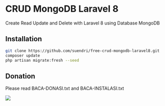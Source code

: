 # CRUD MongoDB Laravel 8
Create Read Update and Delete with Laravel 8 using Database MongoDB

## Installation
```sh
git clone https://github.com/suendri/free-crud-mongodb-laravel8.git
composer update
php artisan migrate:fresh --seed
```

## Donation
Please read BACA-DONASI.txt and BACA-INSTALASI.txt

![](screenshot3.jpg)